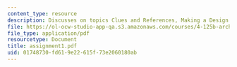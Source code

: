 ```yaml
---
content_type: resource
description: Discusses on topics Clues and References, Making a Design.
file: https://ol-ocw-studio-app-qa.s3.amazonaws.com/courses/4-125b-architecture-studio-building-in-landscapes-fall-2005/01748730fd619e22615f73e2060180ab_assignment1.pdf
file_type: application/pdf
resourcetype: Document
title: assignment1.pdf
uid: 01748730-fd61-9e22-615f-73e2060180ab
---
```

